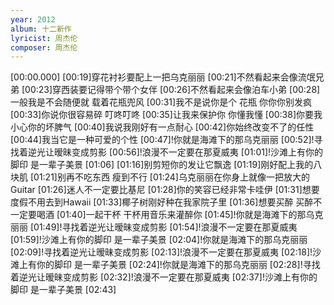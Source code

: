 ```yaml
---
year: 2012
album: 十二新作
lyricist: 周杰伦
composer: 周杰伦
---
```

[00:00.000]
[00:19]穿花衬衫要配上一把乌克丽丽
[00:21]不然看起来会像流氓兄弟
[00:23]穿西装要记得带个带个女伴
[00:26]不然看起来会像泊车小弟
[00:28]一般我是不会随便就 载着花瓶兜风
[00:31]我不是说你是个 花瓶 你你你别发疯
[00:33]你说你很容易碎 叮咚叮咚
[00:35]让我来保护你 你懂我懂
[00:38]你要我小心你的坏脾气
[00:40]我说我刚好有一点耐心
[00:42]你始终改变不了的任性
[00:44]我当它是一种可爱的个性
[00:47]!你就是海滩下的那乌克丽丽
[00:52]!寻找着逆光让暧昧变成剪影
[00:56]!浪漫不一定要在那夏威夷
[01:01]!沙滩上有你的脚印 是一辈子美景
[01:06]
[01:16]别剪短你的发让它飘逸
[01:19]刚好配上我的八块肌
[01:21]别再不吃东西 瘦到不行
[01:24]乌克丽丽在你身上就像一把放大的Guitar
[01:26]迷人不一定要比基尼
[01:28]你的笑容已经非常卡哇伊
[01:31]想要度假不用去到Hawaii
[01:33]椰子树刚好种在我家院子里
[01:36]想要买醉 买醉不一定要喝酒
[01:40]一起干杯 干杯用音乐来灌醉你
[01:45]!你就是海滩下的那乌克丽丽
[01:49]!寻找着逆光让暧昧变成剪影
[01:54]!浪漫不一定要在那夏威夷
[01:59]!沙滩上有你的脚印 是一辈子美景
[02:04]!你就是海滩下的那乌克丽丽
[02:09]!寻找着逆光让暧昧变成剪影
[02:13]!浪漫不一定要在那夏威夷
[02:18]!沙滩上有你的脚印 是一辈子美景
[02:24]!你就是海滩下的那乌克丽丽
[02:28]!寻找着逆光让暧昧变成剪影
[02:32]!浪漫不一定要在那夏威夷
[02:37]!沙滩上有你的脚印 是一辈子美景
[02:43]